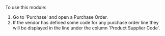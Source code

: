 To use this module:

1.  Go to 'Purchase' and open a Purchase Order.
2.  If the vendor has defined some code for any purchase order line they
    will be displayed in the line under the column 'Product Supplier
    Code'.
